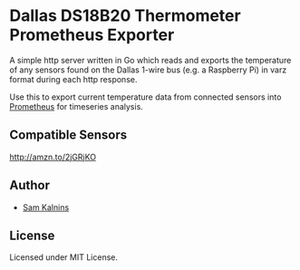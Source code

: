 # Dallas DS18B20 Thermometer Prometheus Exporter

A simple http server written in Go which reads and exports the temperature of any sensors found on the Dallas 1-wire bus (e.g. a Raspberry Pi) in varz format during each http response.

Use this to export current temperature data from connected sensors into [Prometheus](https://prometheus.io/) for timeseries analysis.


## Compatible Sensors

http://amzn.to/2jGRjKO


## Author

  * [Sam Kalnins](https://github.com/samkalnins)


## License

Licensed under MIT License.